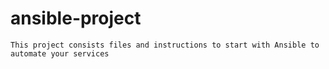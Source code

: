 # ansible-project
    This project consists files and instructions to start with Ansible to automate your services
